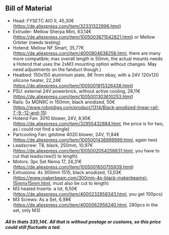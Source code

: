 ## Bill of Material

- Head: FYSETC AIO II, 45,30€ (https://de.aliexpress.com/item/32331322896.html) 
- Extruder: Mellow Sherpa Mini, 63,14€ (https://de.aliexpress.com/item/1005003671542821.html) or Mellow Orbiter (needs testing)
- Hotend: Mellow NF Smart, 35,77€ (https://de.aliexpress.com/item/4000804638258.html, there are many more compatible; max overall length is 50mm,
the actual mounts needs a Hotend that uses the 2xM3 mounting option without changes. May need adjustments on the fanduct though.)
- Heatbed: 150x150 aluminium plate, 8€ from ebay, with a 24V 120x120 silicone heater, 22,24€ (https://de.aliexpress.com/item/1005001815326438.html)
- PSU: external 24V powerbrick, without active cooling, 28,11€ (https://de.aliexpress.com/item/1005001303610253.html)
- Rails: 5x MGN9C in 150mm, black anodized, 50€ (https://www.robotdigg.com/product/1314/Black-anodized-linear-rail-7,-9,-12-and-15)
- Hotend Fan: 3010 blower, 24V, 8,95€ (https://de.aliexpress.com/item/32955432884.html, the price is for two, as i could not find a single)
- Partcooling Fan: gdstime 4020 blower, 24V, 11,84€ (https://de.aliexpress.com/item/1005001436999999.html, again two)
- Leadscrew: T8, black, 250mm, 10,97€ (https://de.aliexpress.com/item/1005002054258631.html, you have to cut that leadscrew(!) to length)
- Motors: 3pc Set Nema 17, 24,31€ (https://de.aliexpress.com/item/1005001650755939.html)
- Extrusions: 4x 300mm 1515, black anodized, 13,03€ (https://www.makerbeam.com/300mm-4p-black-makerbeamxl-15mmx15mm.html, must also be cut to length)
- M3 heated Inserts: a lot, 6,50€ (https://de.aliexpress.com/item/4000232858343.html, you get 100pcs)
- M3 Screws: As a Set, 6,98€ (https://de.aliexpress.com/item/4000062956240.html, 280pcs in the set, only M3)

##### All In thats 335,14€. All that is without postage or customs, so this price could still fluctuate a tad.
